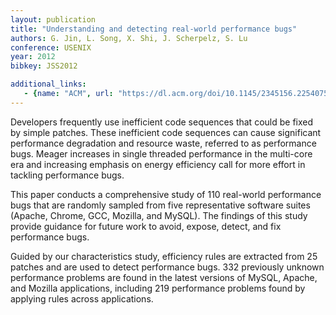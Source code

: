```yaml
---
layout: publication
title: "Understanding and detecting real-world performance bugs"
authors: G. Jin, L. Song, X. Shi, J. Scherpelz, S. Lu
conference: USENIX
year: 2012
bibkey: JSS2012

additional_links:
   - {name: "ACM", url: "https://dl.acm.org/doi/10.1145/2345156.2254075"}
---
```

Developers frequently use inefficient code sequences that could be fixed by simple patches. These inefficient code sequences can cause significant performance degradation and resource waste, referred to as performance bugs. Meager increases in single threaded performance in the multi-core era and increasing emphasis on energy efficiency call for more effort in tackling performance bugs.

This paper conducts a comprehensive study of 110 real-world performance bugs that are randomly sampled from five representative software suites (Apache, Chrome, GCC, Mozilla, and MySQL). The findings of this study provide guidance for future work to avoid, expose, detect, and fix performance bugs.

Guided by our characteristics study, efficiency rules are extracted from 25 patches and are used to detect performance bugs. 332 previously unknown performance problems are found in the latest versions of MySQL, Apache, and Mozilla applications, including 219 performance problems found by applying rules across applications.

